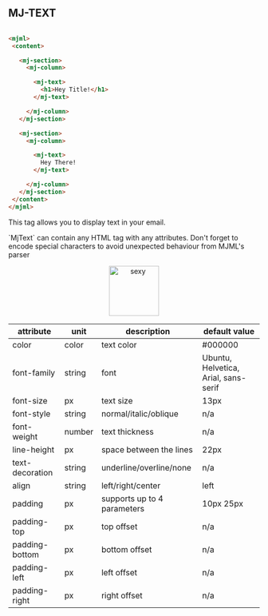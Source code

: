## MJ-TEXT

 ``` html

<mjml>
  <content>

    <mj-section>
      <mj-column>

        <mj-text>
          <h1>Hey Title!</h1>
        </mj-text>

      </mj-column>
    </mj-section>

    <mj-section>
      <mj-column>

        <mj-text>
          Hey There!
        </mj-text>

      </mj-column>
    </mj-section>  
  </content>
</mjml>
 ```

This tag allows you to display text in your email.

<aside class="notice">
`MjText` can contain any HTML tag with any attributes. Don't forget to encode special characters to avoid unexpected behaviour from MJML's parser
</aside>

<p align="center">
  <a href="/try-it-live/text"><img width="100px" src="http://imgh.us/TRYITLIVE.svg" alt="sexy" /></a>
</p>

 attribute        | unit          | description                    | default value
------------------|---------------|--------------------------------|-------------------------------------
 color            | color         | text color                     | #000000
 font-family      | string        | font                           | Ubuntu, Helvetica, Arial, sans-serif
 font-size        | px            | text size                      | 13px
 font-style       | string        | normal/italic/oblique          | n/a
 font-weight      | number        | text thickness                 | n/a
 line-height      | px            | space between the lines        | 22px
 text-decoration  | string        | underline/overline/none        | n/a
 align            | string        | left/right/center              | left
 padding          | px            | supports up to 4 parameters    | 10px 25px
 padding-top      | px            | top offset                     | n/a
 padding-bottom   | px            | bottom offset                  | n/a
 padding-left     | px            | left offset                    | n/a
 padding-right    | px            | right offset                   | n/a
